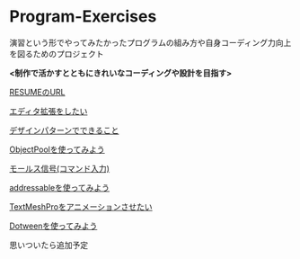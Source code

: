 # Program-Exercises

演習という形でやってみたかったプログラムの組み方や自身コーディング力向上を図るためのプロジェクト

**<制作で活かすとともにきれいなコーディングや設計を目指す>**

[RESUMEのURL](https://www.resume.id/works/86287d2425f9e8b3)

[エディタ拡張をしたい](Editor-Expansion.md)

[デザインパターンでできること](Designpatterns.md)

[ObjectPoolを使ってみよう](ObjectPool.md)

[モールス信号(コマンド入力)](MorseCode.md)

[addressableを使ってみよう](Addressable.md)

[TextMeshProをアニメーションさせたい](TMPAnimation.md)

[Dotweenを使ってみよう](UseDotween.md)

思いついたら追加予定
